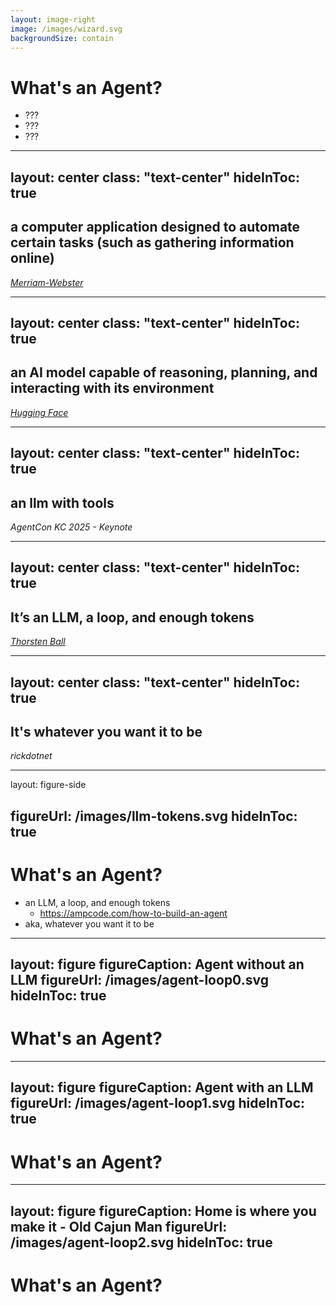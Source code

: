 ```yaml
---
layout: image-right
image: /images/wizard.svg
backgroundSize: contain
---
```


# What's an Agent?

- ???
- ???
- ???

<!--
Kind of like agile, everyone has their own definition
-->

---
layout: center
class: "text-center"
hideInToc: true
---

## a computer application designed to automate certain tasks (such as gathering information online)

*[Merriam-Webster](https://www.merriam-webster.com/dictionary/agent)*

<!--
Notes
- works well
- not AI scoped

Too broad and doesn't fit the theme.

Hugging Face is next
-->

---
layout: center
class: "text-center"
hideInToc: true
---

## an AI model capable of reasoning, planning, and interacting with its environment

*[Hugging Face](https://huggingface.co/learn/agents-course/en/unit1/what-are-agents)*

<!--

If that was too broad, this is too narrow.

I think agents are simpler than that.
-->

---
layout: center
class: "text-center"
hideInToc: true
---

## an llm with tools

*AgentCon KC 2025 - Keynote*

<!--

If that was too broad, this is too narrow.

I think agents are simpler than that.
-->

---
layout: center
class: "text-center"
hideInToc: true
---

## It’s an LLM, a loop, and enough tokens

*[Thorsten Ball](https://ampcode.com/how-to-build-an-agent)*

<!--
I recently came across an article, which I've link with his name, but I'll also link on a further slide.

And at the end of the day, he's right. An agent is what you make it. Simple or complex.
-->

---
layout: center
class: "text-center"
hideInToc: true
---

## It's whatever you want it to be

*rickdotnet*

<!--
This is the simplest way to put it.
-->

---
layout: figure-side

figureUrl: /images/llm-tokens.svg
hideInToc: true
---

# What's an Agent?

<v-clicks>

- an LLM, a loop, and enough tokens
    - https://ampcode.com/how-to-build-an-agent
- aka, whatever you want it to be

</v-clicks>

<!--
Replace image with the one we use in the previous slide

- give some props to the article, it uses Go and Anthropic API/tool calling
-->

---
layout: figure
figureCaption: Agent without an LLM
figureUrl: /images/agent-loop0.svg
hideInToc: true
---

# What's an Agent?

<!--
One of the bits of feedback I got from the dry run was... 

**I'm still not sure what an agent is or how
it differs from a regular application.**

This is an agent without an LLM, but it still has a loop and can do things.
- it can read files
- it can write files
- it can call APIs
-->

---
layout: figure
figureCaption: Agent with an LLM
figureUrl: /images/agent-loop1.svg
hideInToc: true
---

# What's an Agent?

<!--
And here's an agent with an LLM.
- it can read files
- it can write files
- it can call APIs

The only difference is that it has an LLM in the loop.

-->

---
layout: figure
figureCaption: Home is where you make it - Old Cajun Man
figureUrl: /images/agent-loop2.svg
hideInToc: true
---

# What's an Agent?

<!--
At the end of the day, how the system is composed and the functions it provides IS the agent.

The only thing stopping your agent from talking to your thermostat is you... and good judgment.

The agent is more than just the loop, there are different entry points and a lot of indirection... but the box in the middle is a pretty good way to break down what's really happening.

For the purposes of this talk, we're going to call that box, Dusty.
-->